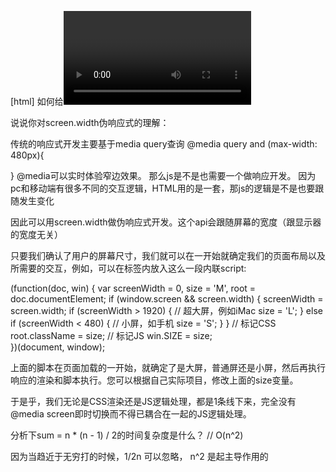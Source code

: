 [html] 如何给<video>视频添加字幕(WebVTT)？ track控制
[css] 说说你对screen.width伪响应式的理解
[js] 分析下sum = n * (n - 1) / 2的时间复杂度是什么？
[软技能] 说说你对ASCII码的了解，它有什么用途？

说说你对screen.width伪响应式的理解：

传统的响应式开发主要基于media query查询
@media query and (max-width: 480px){

}
@media可以实时体验窄边效果。 那么js是不是也需要一个做响应开发。
因为pc和移动端有很多不同的交互逻辑，HTML用的是一套，那js的逻辑是不是也要跟随发生变化

因此可以用screen.width做伪响应式开发。这个api会跟随屏幕的宽度（跟显示器的宽度无关）

只要我们确认了用户的屏幕尺寸，我们就可以在一开始就确定我们的页面布局以及所需要的交互，例如，可以在<head>标签内放入这么一段内联script:

(function(doc, win) {
    var screenWidth = 0, size = 'M', root = doc.documentElement;
    if (window.screen && screen.width) {
        screenWidth = screen.width;
        if (screenWidth > 1920) {
            // 超大屏，例如iMac
            size = 'L';
        } else if (screenWidth < 480) {
            // 小屏，如手机
            size = 'S';
        }
    }
    // 标记CSS
    root.className = size;
    // 标记JS
    win.SIZE = size;        
})(document, window);


上面的脚本在页面加载的一开始，就确定了是大屏，普通屏还是小屏，然后再执行响应的渲染和脚本执行。您可以根据自己实际项目，修改上面的size变量。

于是乎，我们无论是CSS渲染还是JS逻辑处理，都是1条线下来，完全没有@media screen即时切换而不得已耦合在一起的JS逻辑处理。


分析下sum = n * (n - 1) / 2的时间复杂度是什么？
// O(n^2)

因为当趋近于无穷打的时候，1/2n 可以忽略， n^2 是起主导作用的
